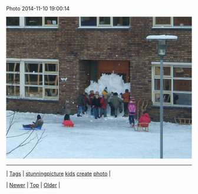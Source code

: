 <!--
title: Photo 2014-11-10 19
date: 2020-06-28T15:27:00.038Z
tags: stunningpicture, kids, create, photo
-->


Photo 2014-11-10 19:00:14

![](102291638499-0.jpg)

<!--BOTTOM-POST-NAVIGATION-->
---

| [Tags](tags.md) | [stunningpicture](tag-stunningpicture.md) [kids](tag-kids.md) [create](tag-create.md) [photo](tag-photo.md) |

| [Newer](102291351129.md) | [Top](index.md) | [Older](102307822664.md) |